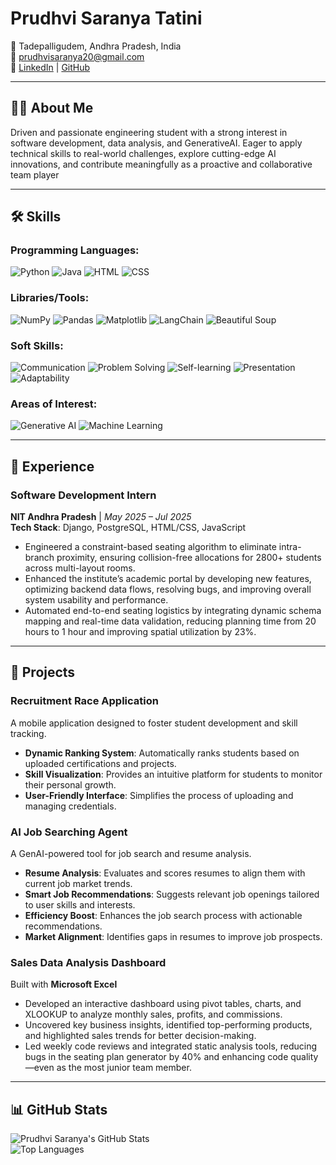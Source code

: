 # Prudhvi Saranya Tatini

📍 Tadepalligudem, Andhra Pradesh, India  
📧 [prudhvisaranya20@gmail.com](mailto:prudhvisaranyatatini@gmail.com)  
🔗 [LinkedIn](https://linkedin.com/in/PrudhviSaranya) | [GitHub](https://github.com/PrudhviSaranya)

---

## 👩‍💻 About Me

Driven and passionate engineering student with a strong interest in software development, data analysis, and GenerativeAI. Eager to apply technical skills to real-world challenges, explore cutting-edge AI innovations, and contribute meaningfully as a proactive and collaborative team player

---

## 🛠️ Skills

### Programming Languages:
![Python](https://img.shields.io/badge/-Python-3776AB?logo=python&logoColor=white) ![Java](https://img.shields.io/badge/-Java-007396?logo=java&logoColor=white) ![HTML](https://img.shields.io/badge/-HTML5-E34F26?logo=html5&logoColor=white) ![CSS](https://img.shields.io/badge/-CSS3-1572B6?logo=css3&logoColor=white)  

### Libraries/Tools:
![NumPy](https://img.shields.io/badge/-NumPy-013243?logo=numpy&logoColor=white) ![Pandas](https://img.shields.io/badge/-Pandas-150458?logo=pandas&logoColor=white) ![Matplotlib](https://img.shields.io/badge/-Matplotlib-11557C?logo=python&logoColor=white) ![LangChain](https://img.shields.io/badge/-LangChain-FF6F00?logo=chain&logoColor=white) ![Beautiful Soup](https://img.shields.io/badge/-Beautiful%20Soup-4B8BBE?logo=python&logoColor=white)  


### Soft Skills:
![Communication](https://img.shields.io/badge/-Communication-0078D4?logo=messenger&logoColor=white) ![Problem Solving](https://img.shields.io/badge/-Problem%20Solving-FF6F00?logo=lightbulb&logoColor=white) ![Self-learning](https://img.shields.io/badge/-Self--learning-4CAF50?logo=book&logoColor=white) ![Presentation](https://img.shields.io/badge/-Presentation-FF4081?logo=google-slides&logoColor=white) ![Adaptability](https://img.shields.io/badge/-Adaptability-FFC107?logo=rocket&logoColor=white)  

### Areas of Interest:
![Generative AI](https://img.shields.io/badge/-Generative%20AI-8E44AD?logo=artstation&logoColor=white) ![Machine Learning](https://img.shields.io/badge/-Machine%20Learning-27AE60?logo=tensorflow&logoColor=white)  

---

## 💼 Experience

### **Software Development Intern**  
**NIT Andhra Pradesh** | *May 2025 – Jul 2025*  
**Tech Stack**: Django, PostgreSQL, HTML/CSS, JavaScript  
- Engineered a constraint-based seating algorithm to eliminate intra-branch proximity, ensuring collision-free allocations for 2800+ students across multi-layout rooms.  
- Enhanced the institute’s academic portal by developing new features, optimizing backend data flows, resolving bugs, and improving overall system usability and performance. 
- Automated end-to-end seating logistics by integrating dynamic schema mapping and real-time data validation, reducing planning time from 20 hours to 1 hour and improving spatial utilization by 23%.

---

## 🚀 Projects

### **Recruitment Race Application**  
A mobile application designed to foster student development and skill tracking.  
- **Dynamic Ranking System**: Automatically ranks students based on uploaded certifications and projects.  
- **Skill Visualization**: Provides an intuitive platform for students to monitor their personal growth.  
- **User-Friendly Interface**: Simplifies the process of uploading and managing credentials.  

### **AI Job Searching Agent**  
A GenAI-powered tool for job search and resume analysis.  
- **Resume Analysis**: Evaluates and scores resumes to align them with current job market trends.  
- **Smart Job Recommendations**: Suggests relevant job openings tailored to user skills and interests.  
- **Efficiency Boost**: Enhances the job search process with actionable recommendations.  
- **Market Alignment**: Identifies gaps in resumes to improve job prospects.

### **Sales Data Analysis Dashboard**  
Built with **Microsoft Excel**  
- Developed an interactive dashboard using pivot tables, charts, and XLOOKUP to analyze monthly sales, profits, and commissions.  
- Uncovered key business insights, identified top-performing products, and highlighted sales trends for better decision-making.  
- Led weekly code reviews and integrated static analysis tools, reducing bugs in the seating plan generator by 40% and enhancing code quality—even as the most junior team member.

---

## 📊 GitHub Stats

![Prudhvi Saranya's GitHub Stats](https://github-readme-stats.vercel.app/api?username=PrudhviSaranya&show_icons=true&theme=radical)  
![Top Languages](https://github-readme-stats.vercel.app/api/top-langs/?username=PrudhviSaranya&layout=compact&theme=radical)
